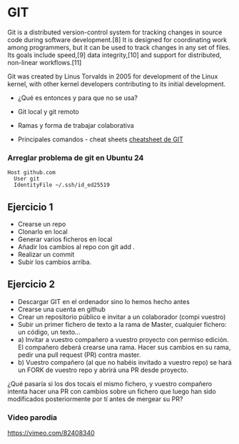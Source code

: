 # GIT
Git is a distributed version-control system for tracking changes in source code during software development.[8] It is designed for coordinating work among programmers, but it can be used to track changes in any set of files. Its goals include speed,[9] data integrity,[10] and support for distributed, non-linear workflows.[11]

Git was created by Linus Torvalds in 2005 for development of the Linux kernel, with other kernel developers contributing to its initial development.

- ¿Qué es entonces y para que no se usa?

- Git local y git remoto

- Ramas y forma de trabajar colaborativa

- Principales comandos - cheat sheets
[cheatsheet de GIT](https://www.atlassian.com/git/tutorials/atlassian-git-cheatsheet)

### Arreglar problema de git en Ubuntu 24

```
Host github.com
  User git
  IdentityFile ~/.ssh/id_ed25519

```

## Ejercicio 1

- Crearse un repo
- Clonarlo en local
- Generar varios ficheros en local
- Añadir los cambios al repo con git add . 
- Realizar un commit
- Subir los cambios arriba.

## Ejercicio 2

- Descargar GIT en el ordenador sino lo hemos hecho antes
- Crearse una cuenta en github
- Crear un repositorio público e invitar a un colaborador (compi vuestro)
- Subir un primer fichero de texto a la rama de Master, cualquier fichero: un código, un texto...
- a) Invitar a vuestro compañero a vuestro proyecto con permiso edición. El compañero deberá crearse una rama. Hacer sus cambios en su rama, pedir una pull request (PR) contra master.
- b) Vuestro compañero (al que no habéis invitado a vuestro repo) se hará un FORK de vuestro repo y abrirá una PR desde proyecto.

¿Qué pasaría si los dos tocais el mismo fichero, y vuestro compañero intenta hacer una PR con cambios sobre un fichero que luego han sido modificados posteriormente por tí antes de mergear su PR?





### Video parodia
https://vimeo.com/82408340
